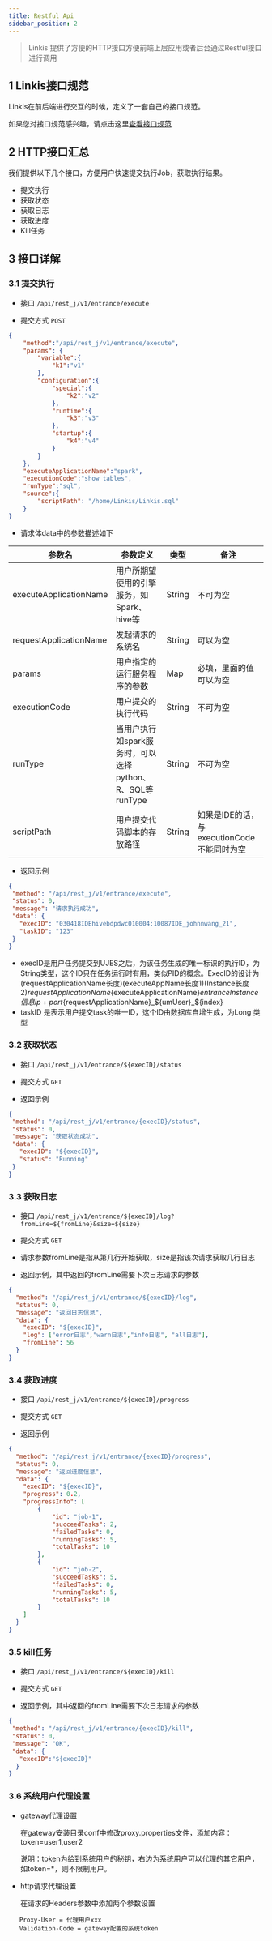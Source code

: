 ```yaml
---
title: Restful Api
sidebar_position: 2
---
```

> Linkis 提供了方便的HTTP接口方便前端上层应用或者后台通过Restful接口进行调用


## 1 Linkis接口规范

Linkis在前后端进行交互的时候，定义了一套自己的接口规范。

如果您对接口规范感兴趣，请点击这里[查看接口规范](../../../../../community/development_specification/api.md)

## 2 HTTP接口汇总

我们提供以下几个接口，方便用户快速提交执行Job，获取执行结果。

 - 提交执行
 - 获取状态
 - 获取日志
 - 获取进度
 - Kill任务

## 3 接口详解

### 3.1 提交执行

- 接口 `/api/rest_j/v1/entrance/execute`

- 提交方式 `POST`

```json
{
 	"method":"/api/rest_j/v1/entrance/execute",
 	"params": {
    	"variable":{
    		"k1":"v1"
    	},
    	"configuration":{
    		"special":{
    			"k2":"v2"
    		},
    		"runtime":{
    			"k3":"v3"
    		},
    		"startup":{
    			"k4":"v4"
    		}
    	}
    },
    "executeApplicationName":"spark",
    "executionCode":"show tables",
    "runType":"sql",
    "source":{
    	"scriptPath": "/home/Linkis/Linkis.sql"
    }
}
```

- 请求体data中的参数描述如下


|  参数名 | 参数定义 |  类型 | 备注   |
| ------------ | ------------ | ------------ | ------------ |
| executeApplicationName  | 用户所期望使用的引擎服务，如Spark、hive等|  String | 不可为空  |
| requestApplicationName  | 发起请求的系统名 |  String | 可以为空  |
| params  | 用户指定的运行服务程序的参数  |  Map | 必填，里面的值可以为空  |
| executionCode  | 用户提交的执行代码  |  String |不可为空  |
| runType  | 当用户执行如spark服务时，可以选择python、R、SQL等runType|  String | 不可为空  |
| scriptPath  | 用户提交代码脚本的存放路径  |  String | 如果是IDE的话，与executionCode不能同时为空  |


- 返回示例

```json
{
 "method": "/api/rest_j/v1/entrance/execute",
 "status": 0,
 "message": "请求执行成功",
 "data": {
   "execID": "030418IDEhivebdpdwc010004:10087IDE_johnnwang_21",
   "taskID": "123"  
 }
}
```

- execID是用户任务提交到UJES之后，为该任务生成的唯一标识的执行ID，为String类型，这个ID只在任务运行时有用，类似PID的概念。ExecID的设计为(requestApplicationName长度)(executeAppName长度1)(Instance长度2)${requestApplicationName}${executeApplicationName}${entranceInstance信息ip+port}${requestApplicationName}_${umUser}_${index}
- taskID 是表示用户提交task的唯一ID，这个ID由数据库自增生成，为Long 类型


### 3.2 获取状态

- 接口 `/api/rest_j/v1/entrance/${execID}/status`

- 提交方式 `GET`

- 返回示例

```json
{
 "method": "/api/rest_j/v1/entrance/{execID}/status",
 "status": 0,
 "message": "获取状态成功",
 "data": {
   "execID": "${execID}",
   "status": "Running"
 }
}
```

### 3.3 获取日志

- 接口 `/api/rest_j/v1/entrance/${execID}/log?fromLine=${fromLine}&size=${size}`

- 提交方式 `GET`

- 请求参数fromLine是指从第几行开始获取，size是指该次请求获取几行日志

- 返回示例，其中返回的fromLine需要下次日志请求的参数

```json
{
  "method": "/api/rest_j/v1/entrance/${execID}/log",
  "status": 0,
  "message": "返回日志信息",
  "data": {
    "execID": "${execID}",
	"log": ["error日志","warn日志","info日志", "all日志"],
	"fromLine": 56
  }
}
```

### 3.4 获取进度

- 接口 `/api/rest_j/v1/entrance/${execID}/progress`

- 提交方式 `GET`<br/>

- 返回示例

```json
{
  "method": "/api/rest_j/v1/entrance/{execID}/progress",
  "status": 0,
  "message": "返回进度信息",
  "data": {
    "execID": "${execID}",
	"progress": 0.2,
	"progressInfo": [
		{
			"id": "job-1",
			"succeedTasks": 2,
			"failedTasks": 0,
			"runningTasks": 5,
			"totalTasks": 10
		},
		{
			"id": "job-2",
			"succeedTasks": 5,
			"failedTasks": 0,
			"runningTasks": 5,
			"totalTasks": 10
		}
	]
  }
}
```

### 3.5 kill任务

- 接口 `/api/rest_j/v1/entrance/${execID}/kill`

- 提交方式 `GET`

- 返回示例，其中返回的fromLine需要下次日志请求的参数

```json
{
 "method": "/api/rest_j/v1/entrance/{execID}/kill",
 "status": 0,
 "message": "OK",
 "data": {
   "execID":"${execID}"
  }
}
```

### 3.6 系统用户代理设置

- gateway代理设置

  在gateway安装目录conf中修改proxy.properties文件，添加内容：
  token=user1,user2
  
  说明：token为给到系统用户的秘钥，右边为系统用户可以代理的其它用户，如token=*，则不限制用户。

- http请求代理设置

  在请求的Headers参数中添加两个参数设置
  
 ```
    Proxy-User = 代理用户xxx
    Validation-Code = gateway配置的系统token

 ```